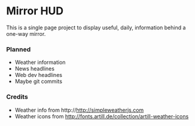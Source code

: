 # Mirror HUD
This is a single page project to display useful, daily, information behind a one-way mirror.

### Planned
  - Weather information
  - News headlines
  - Web dev headlines
  - Maybe git commits 

### Credits
  - Weather info from http://http://simpleweatherjs.com
  - Weather icons from http://fonts.artill.de/collection/artill-weather-icons
  